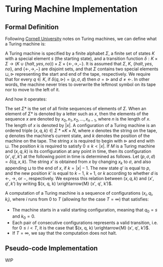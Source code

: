 # Turing Machine Implementation

## Formal Definition

Following
[Cornell University](https://www.cs.cornell.edu/courses/cs4820/2018sp/handouts/turingm.pdf)
notes on Turing machines, we can define what a Turing machine is:

A Turing machine is specified by a finite alphabet $\Sigma$, a finite set of states
$K$ with a special element $s$ (the starting state), and a transition function
$\delta : K \times \Sigma \rightarrow (K \cup \{halt, yes, no\}) \times \Sigma \times \{\leftarrow, \rightarrow, −\}$.
It is assumed that $\Sigma$, $K$, $\{halt,yes,no\}$, and $\{\leftarrow, \rightarrow, −\}$ are disjoint sets,
and that $\Sigma$ contains two special elements $\sqcup, \vartriangleright$
representing the start and end of the tape, respectively. We require that for every
$q \in K$, if $\delta(q, \vartriangleright) = (p, \sigma, d)$ then $\sigma = \vartriangleright$
and $d \neq \leftarrow$. In other words, the machine never tries to overwrite the
leftmost symbol on its tape nor to move to the left of it.

And how it operates:

The set $\Sigma \ast$ is the set of all finite sequences of elements of $\Sigma$. When
an element of $\Sigma \ast$ is denoted by a letter such as $x$, then the elements of the
sequence $x$ are denoted by $x_0, x_1, x_2, . . . , x_{n−1}$, where $n$ is the length of $x$.
The length of $x$ is denoted by $|x|$. A configuration of a Turing machine is an ordered
triple $(x, q, k) \in \Sigma \ast \times K \times N$, where $x$ denotes the string on the
tape, $q$ denotes the machine’s current state, and $k$ denotes the position of the
machine on the tape. The string $x$ is required to begin with $\vartriangleright$ and end with
$\sqcup$. The position $k$ is required to satisfy $0 ≤ k < |x|$.
If $M$ is a Turing machine and $(x, q, k)$ is its configuration at any point in time, then
its configuration $(x′, q′, k′)$ at the following point in time is determined as follows. Let
$(p, \sigma, d) = \delta(q, x, k)$. The string $x′$ is obtained from $x$ by changing $x_k$
to $\sigma$, and also appending $\sqcup$ to the end of $x$, if $k = |x| − 1$. The new
state $q′$ is equal to $p$, and the new position $k′$ is equal to $k − 1$, $k + 1$, or $k$
according to whether $d$ is $\leftarrow$, $\rightarrow$, or $−$, respectively. We express
this relation between $(x, q, k)$ and $(x′, q′, k′)$ by writing
$(x, q, k) \xrightarrow{M} (x′, q′, k′)$.

A computation of a Turing machine is a sequence of configurations $(x_i, q_i, k_i)$,
where $i$ runs from $0$ to $T$ (allowing for the case $T = \infty$) that satisfies:

- The machine starts in a valid starting configuration, meaning that $q_0 = s$ and $k_0 = 0$.
- Each pair of consecutive configurations represents a valid transition, i.e. for $0 ≤ i < T$,
  it is the case that $(x, q, k) \xrightarrow{M} (x′, q′, k′)$.
- If $T = \infty$, we say that the computation does not halt.

## Pseudo-code Implementation

WIP
